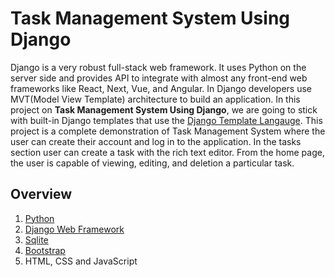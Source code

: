 # Task Management System Using Django

Django is a very robust full-stack web framework. It uses Python on the server side 
and provides API to integrate with almost any front-end web frameworks like React, Next, Vue, and Angular. 
In Django developers use MVT(Model View Template) architecture to build an application. In this
project on **Task Management System Using Django**, we are going to stick with built-in Django templates
that use the [Django Template Langauge](https://docs.djangoproject.com/en/5.0/ref/templates/language/). This 
project is a complete demonstration of Task Management System where the user can create their account and log in 
to the application. In the tasks section user can create a task with the rich text editor. 
From the home page, the user is capable of viewing, editing, and deletion a particular task.

## Overview

1. [Python](https://www.python.org/)
2. [Django Web Framework](https://www.djangoproject.com/)
3. [Sqlite](https://www.sqlite.org/index.html)
4. [Bootstrap](https://getbootstrap.com/)
5. HTML, CSS and JavaScript
